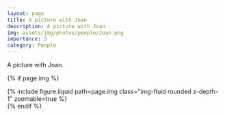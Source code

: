 ```yaml
---
layout: page
title: A picture with Joan
description: A picture with Joan
img: assets/img/photos/people/Joan.png
importance: 5
category: People
---
```


A picture with Joan.

{% if page.img %}
<div class="row mt-3">
  <div class="col-sm mt-3 mt-md-0">
    {% include figure.liquid path=page.img class="img-fluid rounded z-depth-1" zoomable=true %}
  </div>
</div>
{% endif %} 